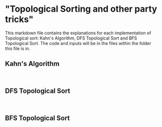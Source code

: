 # "Topological Sorting and other party tricks"
This markdown file contains the explanations for each implementation of Topological sort: Kahn's Algorithm, DFS Topological Sort and BFS Topological Sort.
The code and inputs will be in the files within the folder this file is in.
<br/>

## Kahn's Algorithm

<br/>

## DFS Topological Sort

<br/>

## BFS Topological Sort

